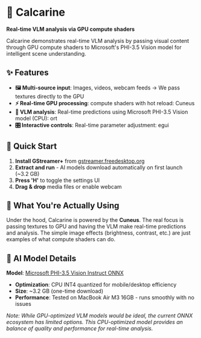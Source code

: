 # 🎨 Calcarine

**Real-time VLM analysis via GPU compute shaders**

Calcarine demonstrates real-time VLM analysis by passing visual content through GPU compute shaders to Microsoft's PHI-3.5 Vision model for intelligent scene understanding.

## ✨ Features

- **🖼️ Multi-source input**: Images, videos, webcam feeds -> We pass textures directly to the GPU
- **⚡ Real-time GPU processing**: compute shaders with hot reload: Cuneus
- **🤖 VLM analysis**: Real-time predictions using Microsoft PHI-3.5 Vision model (CPU): ort
- **🎛️ Interactive controls**: Real-time parameter adjustment: egui

## 🚀 Quick Start

1. **Install GStreamer+** from [gstreamer.freedesktop.org](https://gstreamer.freedesktop.org/download/)
2. **Extract and run** - AI models download automatically on first launch (~3.2 GB)
3. **Press 'H'** to toggle the settings UI
4. **Drag & drop** media files or enable webcam

## 🎯 What You're Actually Using

Under the hood, Calcarine is powered by the **Cuneus**. The real focus is passing textures to GPU and having the VLM make real-time predictions and analysis. The simple image effects (brightness, contrast, etc.) are just examples of what compute shaders can do.

## 🧠 AI Model Details

**Model**: [Microsoft PHI-3.5 Vision Instruct ONNX](https://huggingface.co/microsoft/Phi-3.5-vision-instruct-onnx/tree/main/cpu_and_mobile/cpu-int4-rtn-block-32-acc-level-4)
- **Optimization**: CPU INT4 quantized for mobile/desktop efficiency
- **Size**: ~3.2 GB (one-time download)
- **Performance**: Tested on MacBook Air M3 16GB - runs smoothly with no issues

*Note: While GPU-optimized VLM models would be ideal, the current ONNX ecosystem has limited options. This CPU-optimized model provides an  balance of quality and performance for real-time analysis.*

